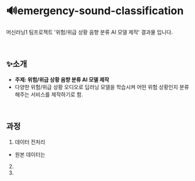 # 🔊emergency-sound-classification
머신러닝1 팀프로젝트 '위험/위급 상황 음향 분류 AI 모델 제작' 결과물 입니다.

<br>

## ✨소개
- <b>주제: 위험/위급 상황 음향 분류 AI 모델 제작</b>
- 다양한 위험/위급 상황 오디오로 딥러닝 모델을 학습시켜 어떤 위험 상황인지 분류해주는 서비스를 제작하기로 함.

<br>

## 과정
1. 데이터 전처리
- 원본 데이터는 
2. 
3. 
